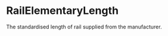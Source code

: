 RailElementaryLength
====================

The standardised length of rail supplied from the manufacturer.
